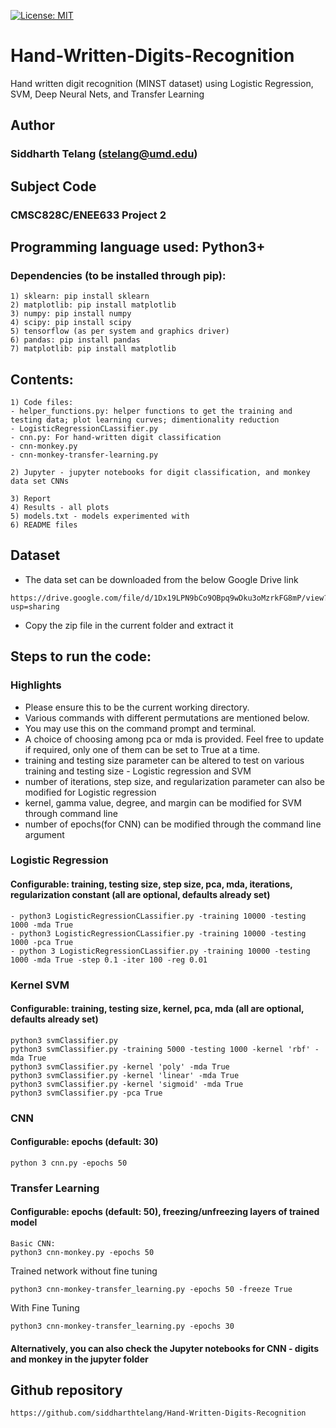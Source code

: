 [![License: MIT](https://img.shields.io/badge/License-MIT-blue.svg)](https://opensource.org/licenses/MIT)

# Hand-Written-Digits-Recognition
Hand written digit recognition (MINST dataset) using Logistic Regression, SVM, Deep Neural Nets, and Transfer Learning

## Author

### Siddharth Telang (stelang@umd.edu)

## Subject Code
### CMSC828C/ENEE633 Project 2

## Programming language used: Python3+
### Dependencies (to be installed through pip):
```
1) sklearn: pip install sklearn
2) matplotlib: pip install matplotlib
3) numpy: pip install numpy
4) scipy: pip install scipy
5) tensorflow (as per system and graphics driver)
6) pandas: pip install pandas
7) matplotlib: pip install matplotlib
```

## Contents:
```
1) Code files:
- helper_functions.py: helper functions to get the training and testing data; plot learning curves; dimentionality reduction
- LogisticRegressionCLassifier.py
- cnn.py: For hand-written digit classification
- cnn-monkey.py
- cnn-monkey-transfer-learning.py

2) Jupyter - jupyter notebooks for digit classification, and monkey data set CNNs

3) Report
4) Results - all plots
5) models.txt - models experimented with
6) README files
```

## Dataset
- The data set can be downloaded from the below Google Drive link
```
https://drive.google.com/file/d/1Dx19LPN9bCo9OBpq9wDku3oMzrkFG8mP/view?usp=sharing
```
- Copy the zip file in the current folder and extract it

## Steps to run the code:
### Highlights
- Please ensure this to be the current working directory.
- Various commands with different permutations are mentioned below.
- You may use this on the command prompt and terminal.
- A choice of choosing among pca or mda is provided. Feel free to update if required, only one of them can be set to True at a time.
- training and testing size parameter can be altered to test on various training and testing size - Logistic regression and SVM
- number of iterations, step size, and regularization parameter can also be modified for Logistic regression
- kernel, gamma value, degree, and margin can be modified for SVM through command line
- number of epochs(for CNN) can be modified through the command line argument

### Logistic Regression
#### Configurable: training, testing size, step size, pca, mda, iterations, regularization constant (all are optional, defaults already set)
```
- python3 LogisticRegressionCLassifier.py -training 10000 -testing 1000 -mda True
- python3 LogisticRegressionCLassifier.py -training 10000 -testing 1000 -pca True
- python 3 LogisticRegressionCLassifier.py -training 10000 -testing 1000 -mda True -step 0.1 -iter 100 -reg 0.01
```

### Kernel SVM
#### Configurable: training, testing size, kernel, pca, mda (all are optional, defaults already set)
```
python3 svmClassifier.py
python3 svmClassifier.py -training 5000 -testing 1000 -kernel 'rbf' -mda True
python3 svmClassifier.py -kernel 'poly' -mda True
python3 svmClassifier.py -kernel 'linear' -mda True
python3 svmClassifier.py -kernel 'sigmoid' -mda True
python3 svmClassifier.py -pca True

```
### CNN
#### Configurable: epochs (default: 30)
```
python 3 cnn.py -epochs 50
```

### Transfer Learning
####  Configurable: epochs (default: 50), freezing/unfreezing layers of trained model
```
Basic CNN:
python3 cnn-monkey.py -epochs 50
```
Trained network without fine tuning
```
python3 cnn-monkey-transfer_learning.py -epochs 50 -freeze True
```
With Fine Tuning
```
python3 cnn-monkey-transfer_learning.py -epochs 30
```

#### Alternatively, you can also check the Jupyter notebooks for CNN - digits and monkey in the jupyter folder


## Github repository
```
https://github.com/siddharthtelang/Hand-Written-Digits-Recognition
```